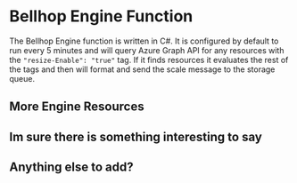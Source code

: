 # Bellhop Engine Function
The Bellhop Engine function is written in C#. It is configured by default to run every 5 minutes and will query Azure Graph API for any resources with the `"resize-Enable": "true"` tag. If it finds resources it evaluates the rest of the tags and then will format and send the scale message to the storage queue. 

## More Engine Resources

## Im sure there is something interesting to say

## Anything else to add?
